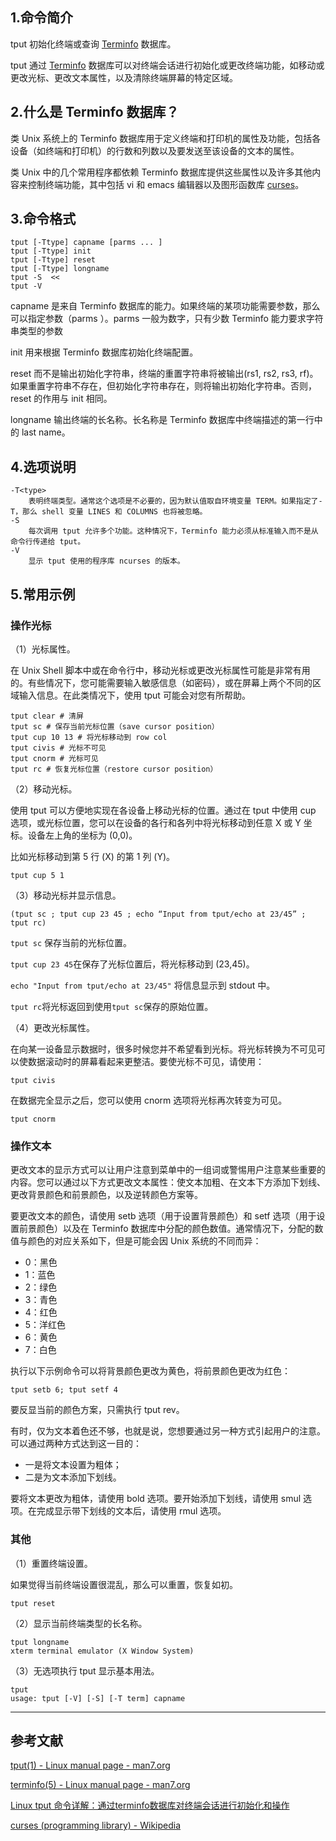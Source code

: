 ## 1.命令简介
tput 初始化终端或查询 [Terminfo](https://man7.org/linux/man-pages/man5/terminfo.5.html) 数据库。

tput 通过 [Terminfo](https://man7.org/linux/man-pages/man5/terminfo.5.html) 数据库可以对终端会话进行初始化或更改终端功能，如移动或更改光标、更改文本属性，以及清除终端屏幕的特定区域。

## 2.什么是 Terminfo 数据库？
类 Unix 系统上的 Terminfo 数据库用于定义终端和打印机的属性及功能，包括各设备（如终端和打印机）的行数和列数以及要发送至该设备的文本的属性。

类 Unix 中的几个常用程序都依赖 Terminfo 数据库提供这些属性以及许多其他内容来控制终端功能，其中包括 vi 和 emacs 编辑器以及图形函数库 [curses](https://en.wikipedia.org/wiki/Curses_(programming_library))。

## 3.命令格式
```shell
tput [-Ttype] capname [parms ... ]
tput [-Ttype] init
tput [-Ttype] reset
tput [-Ttype] longname
tput -S  <<
tput -V
```
capname 是来自 Terminfo 数据库的能力。如果终端的某项功能需要参数，那么可以指定参数（parms ）。parms 一般为数字，只有少数 Terminfo 能力要求字符串类型的参数

init 用来根据 Terminfo 数据库初始化终端配置。

reset 而不是输出初始化字符串，终端的重置字符串将被输出(rs1, rs2, rs3, rf)。如果重置字符串不存在，但初始化字符串存在，则将输出初始化字符串。否则，reset 的作用与 init 相同。

longname 输出终端的长名称。长名称是 Terminfo 数据库中终端描述的第一行中的 last name。

## 4.选项说明
```shell
-T<type>
	表明终端类型。通常这个选项是不必要的，因为默认值取自环境变量 TERM。如果指定了-T，那么 shell 变量 LINES 和 COLUMNS 也将被忽略。
-S
	每次调用 tput 允许多个功能。这种情况下，Terminfo 能力必须从标准输入而不是从命令行传递给 tput。
-V
	显示 tput 使用的程序库 ncurses 的版本。
```

## 5.常用示例
### 操作光标
（1）光标属性。

在 Unix Shell 脚本中或在命令行中，移动光标或更改光标属性可能是非常有用的。有些情况下，您可能需要输入敏感信息（如密码），或在屏幕上两个不同的区域输入信息。在此类情况下，使用 tput 可能会对您有所帮助。
```shell
tput clear # 清屏
tput sc # 保存当前光标位置（save cursor position）
tput cup 10 13 # 将光标移动到 row col
tput civis # 光标不可见
tput cnorm # 光标可见
tput rc # 恢复光标位置（restore cursor position）
```

（2）移动光标。

使用 tput 可以方便地实现在各设备上移动光标的位置。通过在 tput 中使用 cup 选项，或光标位置，您可以在设备的各行和各列中将光标移动到任意 X 或 Y 坐标。设备左上角的坐标为 (0,0)。

比如光标移动到第 5 行 (X) 的第 1 列 (Y)。
```shell
tput cup 5 1
```
（3）移动光标并显示信息。
```shell
(tput sc ; tput cup 23 45 ; echo “Input from tput/echo at 23/45” ; tput rc)
```
`tput sc` 保存当前的光标位置。

`tput cup 23 45`在保存了光标位置后，将光标移动到 (23,45)。

`echo "Input from tput/echo at 23/45"` 将信息显示到 stdout 中。

`tput rc`将光标返回到使用`tput sc`保存的原始位置。

（4）更改光标属性。

在向某一设备显示数据时，很多时候您并不希望看到光标。将光标转换为不可见可以使数据滚动时的屏幕看起来更整洁。要使光标不可见，请使用：
```shell
tput civis
```
在数据完全显示之后，您可以使用 cnorm 选项将光标再次转变为可见。
```shell
tput cnorm
```
### 操作文本
更改文本的显示方式可以让用户注意到菜单中的一组词或警惕用户注意某些重要的内容。您可以通过以下方式更改文本属性：使文本加粗、在文本下方添加下划线、更改背景颜色和前景颜色，以及逆转颜色方案等。

要更改文本的颜色，请使用 setb 选项（用于设置背景颜色）和 setf 选项（用于设置前景颜色）以及在 Terminfo 数据库中分配的颜色数值。通常情况下，分配的数值与颜色的对应关系如下，但是可能会因 Unix 系统的不同而异：

- 0：黑色
- 1：蓝色
- 2：绿色
- 3：青色
- 4：红色
- 5：洋红色
- 6：黄色
- 7：白色

执行以下示例命令可以将背景颜色更改为黄色，将前景颜色更改为红色：
```shell
tput setb 6; tput setf 4
```
要反显当前的颜色方案，只需执行 tput rev。

有时，仅为文本着色还不够，也就是说，您想要通过另一种方式引起用户的注意。可以通过两种方式达到这一目的：
- 一是将文本设置为粗体；
- 二是为文本添加下划线。

要将文本更改为粗体，请使用 bold 选项。要开始添加下划线，请使用 smul 选项。在完成显示带下划线的文本后，请使用 rmul 选项。

### 其他
（1）重置终端设置。

如果觉得当前终端设置很混乱，那么可以重置，恢复如初。
```shell
tput reset
```

（2）显示当前终端类型的长名称。
```shell
tput longname
xterm terminal emulator (X Window System)
```
（3）无选项执行 tput 显示基本用法。
```shell
tput
usage: tput [-V] [-S] [-T term] capname
```

---
## 参考文献
[tput(1) - Linux manual page - man7.org](https://man7.org/linux/man-pages/man1/tput.1.html)

[terminfo(5) - Linux manual page - man7.org](https://man7.org/linux/man-pages/man5/terminfo.5.html)

[Linux tput 命令详解：通过terminfo数据库对终端会话进行初始化和操作](https://wangchujiang.com/linux-command/c/tput.html)

[curses (programming library) - Wikipedia](https://en.wikipedia.org/wiki/Curses_(programming_library))

<Vssue title="tput" />